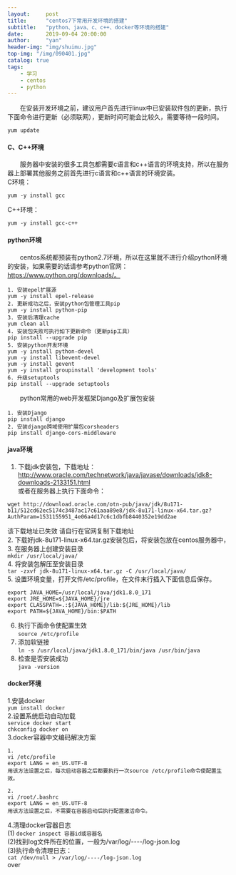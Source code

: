 ```yaml
---
layout:     post
title:      "centos7下常用开发环境的搭建"
subtitle:   "python、java、c、c++、docker等环境的搭建"
date:       2019-09-04 20:00:00
author:     "yan"
header-img: "img/shuimu.jpg"
top-img: "/img/090401.jpg"
catalog: true
tags:
    - 学习
    - centos
    - python
---
```

&emsp;&emsp;在安装开发环境之前，建议用户首先进行linux中已安装软件包的更新，执行下面命令进行更新（必须联网），更新时间可能会比较久，需要等待一段时间。   
```
yum update
```
#### C、C++环境
&emsp;&emsp;服务器中安装的很多工具包都需要c语言和c++语言的环境支持，所以在服务器上部署其他服务之前首先进行c语言和c++语言的环境安装。  
C环境：   
```
yum -y install gcc  
```
C++环境：   
```
yum -y install gcc-c++
```
#### python环境
&emsp;&emsp;centos系统都预装有python2.7环境，所以在这里就不进行介绍python环境的安装，如果需要的话请参考python官网：https://www.python.org/downloads/。   
```
1. 安装epel扩展源   
yum -y install epel-release
2. 更新成功之后，安装python包管理工具pip   
yum -y install python-pip
3. 安装后清理cache   
yum clean all
4. 安装包失败可执行如下更新命令（更新pip工具）   
pip install --upgrade pip  
5. 安装python开发环境   
yum -y install python-devel  
yum -y install libevent-devel  
yum -y install gevent
yum -y install groupinstall 'development tools'  
6. 升级setuptools   
pip install --upgrade setuptools
```  
&emsp;&emsp;python常用的web开发框架Django及扩展包安装   
```
1. 安装Django   
pip install django  
2. 安装django跨域使用扩展包corsheaders   
pip install django-cors-middleware  
```
#### java环境
1. 下载jdk安装包，下载地址：http://www.oracle.com/technetwork/java/javase/downloads/jdk8-downloads-2133151.html  
或者在服务器上执行下面命令：   
```
wget http://download.oracle.com/otn-pub/java/jdk/8u171-b11/512cd62ec5174c3487ac17c61aaa89e8/jdk-8u171-linux-x64.tar.gz?AuthParam=1531155951_4e06a4d17c6c1dbfb8440352e19dd2ae
```
该下载地址已失效 请自行在官网复制下载地址   
2. 下载好jdk-8u171-linux-x64.tar.gz安装包后，将安装包放在centos服务器中，
3. 在服务器上创建安装目录   
`mkdir /usr/local/java/`     
4. 将安装包解压至安装目录   
`tar -zxvf jdk-8u171-linux-x64.tar.gz -C /usr/local/java/`   
5. 设置环境变量，打开文件/etc/profile，在文件末行插入下面信息后保存。   
```
export JAVA_HOME=/usr/local/java/jdk1.8.0_171
export JRE_HOME=${JAVA_HOME}/jre
export CLASSPATH=.:${JAVA_HOME}/lib:${JRE_HOME}/lib
export PATH=${JAVA_HOME}/bin:$PATH
```
6. 执行下面命令使配置生效   
`source /etc/profile`
7. 添加软链接   
`ln -s /usr/local/java/jdk1.8.0_171/bin/java /usr/bin/java`
8. 检查是否安装成功   
`java -version`   
#### docker环境
1.安装docker   
`yum install docker`   
2.设置系统启动自动加载   
`service docker start`   
`chkconfig docker on`   
3.docker容器中文编码解决方案  

```
1.
vi /etc/profile
export LANG = en_US.UTF-8
用该方法设置之后，每次启动容器之后都要执行一次source /etc/profile命令使配置生效。

2.
vi /root/.bashrc
export LANG = en_US.UTF-8
用该方法设置之后，不需要在容器启动后执行配置激活命令。
```
4.清理docker容器日志   
(1) `docker inspect 容器id或容器名`    
(2)找到log文件所在的位置，一般为/var/log/----/log-json.log   
(3)执行命令清理日志：   
`cat /dev/null > /var/log/----/log-json.log`   
over
